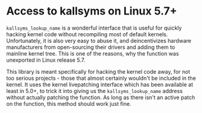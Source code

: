 # Access to kallsyms on Linux 5.7+

`kallsyms_lookup_name` is a wonderful interface that is useful for quickly hacking kernel code without recompiling most of default kernels. Unfortunately, it is also very easy to abuse it, and deincentivizes hardware manufacturers from open-sourcing their drivers and adding them to mainline kernel tree. This is one of the reasons, why the function was unexported in Linux release 5.7.

This library is meant specifically for hacking the kernel code away, for not too serious projects - those that almost certainly wouldn't be included in the kernel. It uses the kernel livepatching interface which has been available at least in 5.0+, to trick it into giving us the `kallsyms_lookup_name` address without actually patching the function. As long as there isn't an active patch on the function, this method should work just fine.
